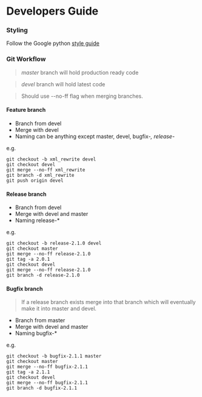 # Developers Guide

### Styling

Follow the Google python [style guide](https://google.github.io/styleguide/pyguide.html)

### Git Workflow

> *master* branch will hold production ready code

> *devel* branch will hold latest code

> Should use --no-ff flag when merging branches.

#### Feature branch

* Branch from devel
* Merge with devel
* Naming can be anything except master, devel, bugfix-*, release-*

e.g.

```
git checkout -b xml_rewrite devel
git checkout devel
git merge --no-ff xml_rewrite
git branch -d xml_rewrite
git push origin devel
```

#### Release branch

* Branch from devel
* Merge with devel and master
* Naming release-*

e.g.

```
git checkout -b release-2.1.0 devel
git checkout master
git merge --no-ff release-2.1.0
git tag -a 2.0.1
git checkout devel
git merge --no-ff release-2.1.0
git branch -d release-2.1.0
```

#### Bugfix branch

> If a release branch exists merge into that branch which will eventually make
> it into master and devel.

* Branch from master
* Merge with devel and master
* Naming bugfix-*

e.g.

```
git checkout -b bugfix-2.1.1 master
git checkout master
git merge --no-ff bugfix-2.1.1
git tag -a 2.1.1
git checkout devel
git merge --no-ff bugfix-2.1.1
git branch -d bugfix-2.1.1
```
